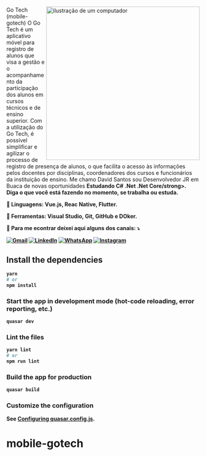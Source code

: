 # 
<img src="https://raw.githubusercontent.com/MicaelliMedeiros/micaellimedeiros/master/image/computer-illustration.png" alt="ilustração de um computador" min-width="400px" max-width="400px" width="400px" align="right">


<p align="left"> 
  Go Tech (mobile-gotech)
  O Go Tech é um aplicativo móvel para registro de alunos que visa a gestão e o acompanhamento da participação dos alunos em cursos técnicos e de ensino
  superior. Com a utilização do Go Tech, é possível simplificar e agilizar o processo de registro de presença de alunos, o que facilita o acesso às informações pelos docentes por disciplinas, coordenadores dos cursos e funcionários da instituição de ensino.
  Me chamo David Santos sou Desenvolvedor JR em Buaca de novas oportunidades <strong> Estudando C# .Net .Net Core/strong>.<br>
  Diga o que você está fazendo no momento, se trabalha ou estuda.
</p>

<p align="left">
  🦄 Linguagens: Vue.js, Reac Native, Flutter.
</p>

<p align="left">
  💼 Ferramentas: Visual Studio, Git, GitHub e DOker.
</p>

<p align="left">
  💌 Para me econtrar deixei aqui alguns dos canais: ⤵️
</p>

<p align="left">
  <a href="#" title="Gmail">
  <img src="https://img.shields.io/badge/-Gmail-FF0000?style=flat-square&labelColor=FF0000&logo=gmail&logoColor=white&link=[LINK-DO-SEU-GMAI](https://outlook.live.com/mail/0/)L" alt="Gmail"/></a>
  <a href="#" title="LinkedIn">
  <img src="https://img.shields.io/badge/-Linkedin-0e76a8?style=flat-square&logo=Linkedin&logoColor=white&link=linkedin.com/in/david-esantos" alt="LinkedIn"/></a>
  <a href="#" title="WhatsApp">
  <img src="https://img.shields.io/badge/-WhatsApp-25d366?style=flat-square&labelColor=25d366&logo=whatsapp&logoColor=white&link=API-DO-SEU-WHATSAPP" alt="WhatsApp"/></a>
  <a href="#" title="Instagram">
  <img src="https://img.shields.io/badge/-Instagram-DF0174?style=flat-square&labelColor=DF0174&logo=instagram&logoColor=white&link=LINK-DO-SEU-INSTAGRAM" alt="Instagram"/></a>
</p>


## Install the dependencies
```bash
yarn
# or
npm install
```

### Start the app in development mode (hot-code reloading, error reporting, etc.)
```bash
quasar dev
```


### Lint the files
```bash
yarn lint
# or
npm run lint
```



### Build the app for production
```bash
quasar build
```

### Customize the configuration
See [Configuring quasar.config.js](https://v2.quasar.dev/quasar-cli-vite/quasar-config-js).
# mobile-gotech
